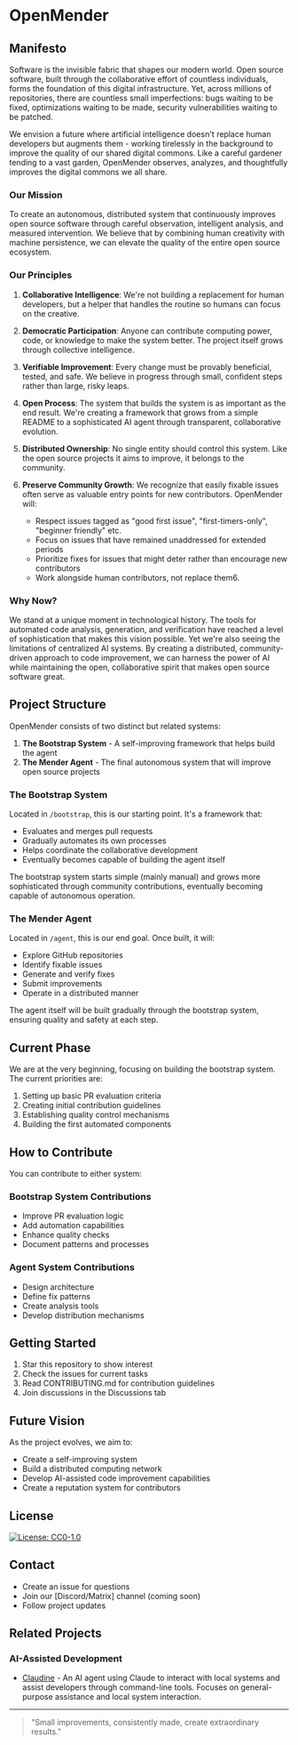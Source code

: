 # OpenMender

## Manifesto

Software is the invisible fabric that shapes our modern world. Open source software, built through the collaborative effort of countless individuals, forms the foundation of this digital infrastructure. Yet, across millions of repositories, there are countless small imperfections: bugs waiting to be fixed, optimizations waiting to be made, security vulnerabilities waiting to be patched.

We envision a future where artificial intelligence doesn't replace human developers but augments them - working tirelessly in the background to improve the quality of our shared digital commons. Like a careful gardener tending to a vast garden, OpenMender observes, analyzes, and thoughtfully improves the digital commons we all share.

### Our Mission
To create an autonomous, distributed system that continuously improves open source software through careful observation, intelligent analysis, and measured intervention. We believe that by combining human creativity with machine persistence, we can elevate the quality of the entire open source ecosystem.

### Our Principles
1. **Collaborative Intelligence**: We're not building a replacement for human developers, but a helper that handles the routine so humans can focus on the creative.

2. **Democratic Participation**: Anyone can contribute computing power, code, or knowledge to make the system better. The project itself grows through collective intelligence.

3. **Verifiable Improvement**: Every change must be provably beneficial, tested, and safe. We believe in progress through small, confident steps rather than large, risky leaps.

4. **Open Process**: The system that builds the system is as important as the end result. We're creating a framework that grows from a simple README to a sophisticated AI agent through transparent, collaborative evolution.

5. **Distributed Ownership**: No single entity should control this system. Like the open source projects it aims to improve, it belongs to the community.

6. **Preserve Community Growth**: We recognize that easily fixable issues often serve as valuable entry points for new contributors. OpenMender will:
   - Respect issues tagged as "good first issue", "first-timers-only", "beginner friendly" etc.
   - Focus on issues that have remained unaddressed for extended periods
   - Prioritize fixes for issues that might deter rather than encourage new contributors
   - Work alongside human contributors, not replace them6. 

### Why Now?
We stand at a unique moment in technological history. The tools for automated code analysis, generation, and verification have reached a level of sophistication that makes this vision possible. Yet we're also seeing the limitations of centralized AI systems. By creating a distributed, community-driven approach to code improvement, we can harness the power of AI while maintaining the open, collaborative spirit that makes open source software great.

## Project Structure

OpenMender consists of two distinct but related systems:

1. **The Bootstrap System** - A self-improving framework that helps build the agent
2. **The Mender Agent** - The final autonomous system that will improve open source projects

### The Bootstrap System
Located in `/bootstrap`, this is our starting point. It's a framework that:
- Evaluates and merges pull requests
- Gradually automates its own processes
- Helps coordinate the collaborative development
- Eventually becomes capable of building the agent itself

The bootstrap system starts simple (mainly manual) and grows more sophisticated through community contributions, eventually becoming capable of autonomous operation.

### The Mender Agent
Located in `/agent`, this is our end goal. Once built, it will:
- Explore GitHub repositories
- Identify fixable issues
- Generate and verify fixes
- Submit improvements
- Operate in a distributed manner

The agent itself will be built gradually through the bootstrap system, ensuring quality and safety at each step.

## Current Phase
We are at the very beginning, focusing on building the bootstrap system. The current priorities are:

1. Setting up basic PR evaluation criteria
2. Creating initial contribution guidelines
3. Establishing quality control mechanisms
4. Building the first automated components

## How to Contribute
You can contribute to either system:

### Bootstrap System Contributions
- Improve PR evaluation logic
- Add automation capabilities
- Enhance quality checks
- Document patterns and processes

### Agent System Contributions
- Design architecture
- Define fix patterns
- Create analysis tools
- Develop distribution mechanisms

## Getting Started
1. Star this repository to show interest
2. Check the issues for current tasks
3. Read CONTRIBUTING.md for contribution guidelines
4. Join discussions in the Discussions tab

## Future Vision
As the project evolves, we aim to:
- Create a self-improving system
- Build a distributed computing network
- Develop AI-assisted code improvement capabilities
- Create a reputation system for contributors

## License
[![License: CC0-1.0](https://img.shields.io/github/license/Quasimondo/OpenMender)](LICENSE)

## Contact
- Create an issue for questions
- Join our [Discord/Matrix] channel (coming soon)
- Follow project updates

## Related Projects

### AI-Assisted Development
- [Claudine](https://github.com/xemantic/claudine) - An AI agent using Claude to interact with local systems and assist developers through command-line tools. Focuses on general-purpose assistance and local system interaction.


---

> "Small improvements, consistently made, create extraordinary results."
